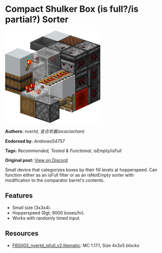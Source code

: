 # Compact Shulker Box (is full?/is partial?) Sorter
<img alt="area_render_29.png" src="images/area_render_29.png?raw=1" height="300px">

**Authors:** *nvertd, 金合欢酱(acaciachan)*

**Endorsed by:** *Andrews54757*

**Tags:** *Recommended, Tested & Functional, isEmpty/isFull*

**Original post:** [View on Discord](https://discord.com/channels/1375556143186837695/1388316911879848067)

Small device that categorizes boxes by their fill levels at hopperspeed. Can function either as an isFull filter or as an isNotEmpty sorter with modification to the comparator barrel's contents.

## Features
- Small size (3x3x4).
- Hopperspeed (8gt; 9000 boxes/hr).
- Works with randomly timed input.

## Resources
- [FBS003_nvertd_isfull_v2.litematic](attachments/FBS003_nvertd_isfull_v2.litematic): MC 1.17.1, Size 4x3x5 blocks
